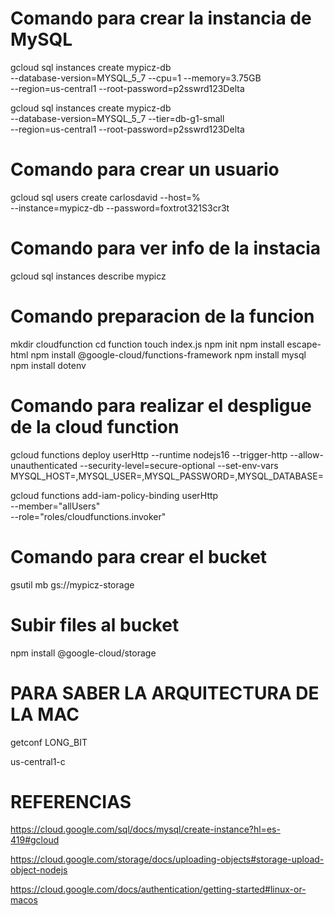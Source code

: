 # Comando para crear la instancia de MySQL
gcloud sql instances create mypicz-db \
   --database-version=MYSQL_5_7 --cpu=1 --memory=3.75GB \
   --region=us-central1 --root-password=p2sswrd123Delta

gcloud sql instances create mypicz-db \
--database-version=MYSQL_5_7 --tier=db-g1-small \
--region=us-central1 --root-password=p2sswrd123Delta

# Comando para crear un usuario
gcloud sql users create carlosdavid --host=% \
   --instance=mypicz-db --password=foxtrot321S3cr3t

# Comando para ver info de la instacia
gcloud sql instances describe mypicz

# Comando preparacion de la funcion
mkdir cloudfunction
cd function
touch index.js
npm init
npm install escape-html
npm install @google-cloud/functions-framework
npm install mysql
npm install dotenv

# Comando para realizar el despligue de la cloud function
gcloud functions deploy userHttp --runtime nodejs16 --trigger-http --allow-unauthenticated --security-level=secure-optional --set-env-vars MYSQL_HOST=,MYSQL_USER=,MYSQL_PASSWORD=,MYSQL_DATABASE=

gcloud functions add-iam-policy-binding userHttp \
 --member="allUsers" \
 --role="roles/cloudfunctions.invoker"
# Comando para crear el bucket 
gsutil mb gs://mypicz-storage

# Subir files al bucket
npm install @google-cloud/storage

# PARA SABER LA ARQUITECTURA DE LA MAC
getconf LONG_BIT 

us-central1-c


# REFERENCIAS
https://cloud.google.com/sql/docs/mysql/create-instance?hl=es-419#gcloud

https://cloud.google.com/storage/docs/uploading-objects#storage-upload-object-nodejs

https://cloud.google.com/docs/authentication/getting-started#linux-or-macos
